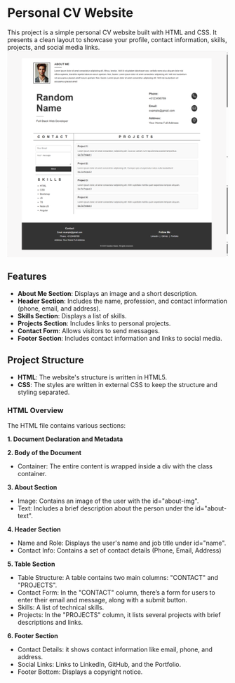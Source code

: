# Personal CV Website

This project is a simple personal CV website built with HTML and CSS. It presents a clean layout to showcase your profile, contact information, skills, projects, and social media links.
![Alt Text](./output.png)

## Features

- **About Me Section**: Displays an image and a short description.
- **Header Section**: Includes the name, profession, and contact information (phone, email, and address).
- **Skills Section**: Displays a list of skills.
- **Projects Section**: Includes links to personal projects.
- **Contact Form**: Allows visitors to send messages.
- **Footer Section**: Includes contact information and links to social media.
  
## Project Structure

- **HTML**: The website's structure is written in HTML5.
- **CSS**: The styles are written in external CSS to keep the structure and styling separated.



### HTML Overview

The HTML file contains various sections:

**1. Document Declaration and Metadata**

**2. Body of the Document**
* Container: The entire content is wrapped inside a div with the class container.

**3. About Section**
* Image: Contains an image of the user with the id="about-img".
* Text: Includes a brief description about the person under the id="about-text".

**4. Header Section**
* Name and Role: Displays the user's name and job title under id="name".
* Contact Info: Contains a set of contact details (Phone, Email, Address)

**5. Table Section**
* Table Structure: A table contains two main columns: "CONTACT" and "PROJECTS".
* Contact Form: In the "CONTACT" column, there’s a form for users to enter their email and message, along with a submit button.
* Skills: A list of technical skills.
* Projects: In the "PROJECTS" column, it lists several projects with brief descriptions and links.

**6. Footer Section**
* Contact Details: it shows contact information like email, phone, and address.
* Social Links: Links to LinkedIn, GitHub, and the Portfolio.
* Footer Bottom: Displays a copyright notice.
